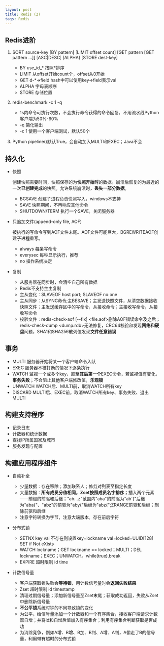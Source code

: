 ```yaml
---
layout: post
title: Redis (2)
tags: Redis
---
```

## Redis进阶

1. SORT source-key [BY pattern] [LIMIT offset count] [GET pattern [GET pattern ...]] [ASC\|DESC] [ALPHA] [STORE dest-key]

	- BY use_id_* 按照*排序
	- LIMIT 从offset开始count个，offset从0开始
	- GET d-*->field hash中可以使用key->field表示val
	- ALPHA 字母表顺序
	- STORE 存储位置

2. redis-benchmark -c 1 -q

	- 1s内命令可执行次数，不会执行命令获得的命令回复，不用流水线Python客户端为50%-60%
	- -q 简化输出
	- -c 1 使用一个客户端测试，默认50个

3. Python pipeline()默认True，会自动加入MULTI和EXEC；Java不会

## 持久化

- 快照

	创建快照需要时间，快照保存的为**快照开始时**的数据。崩溃后恢复的为最近的一次**已创建完成**的快照。允许系统崩溃时，**丢失一部分数据**。

	- BGSAVE 创建子进程负责快照写入，windows不支持
	- SAVE 快照期间，不再响应其他命令
	- SHUTDOWN/TERM 执行一个SAVE，关闭服务器

- 只追加文件(append-only file, AOF)

	被执行的写命令写到AOF文件末尾。AOF文件可能巨大，BGREWRITEAOF创建子进程重写。

	- always 每条写命令
	- everysec 每秒显示执行，推荐
	- no 操作系统决定

- 复制

	- 从服务器在同步时，会清空自己所有数据
	- Redis不支持主主复制
	- 主从变化：SLAVEOF host port; SLAVEOF no one
	- 主从同步：从SYNC命令;主BESAVE；主发送快照文件，从清空数据接收快照文件；主发送缓存区中的写命令，从接收命令；主接收写命令，从接收写命令
	- 校验文件：redis-check-aof [\--fix] <file.aof>删除AOF错误命令及之后；redis-check-dump <dump.rdb>无法修复，CRC64校验和发现**网络和硬盘**问题，SHA1和SHA256散列值发现**文件任意错误**

## 事务

- MULTI 服务器开始将某一个客户端命令入队
- EXEC 服务器不被打断的情况下逐条执行
- WATCH 监视一个或多个key，直至**其后第一个**EXEC命令，若监视值有变化，**事务失败**；不会阻止其他客户端修改值，**乐观锁**
- UNWATCH WATCH后、MULTI前，取消WATCH所有key
- DISCARD MULTI后、EXEC前，取消WATCH所有key、事务失败、退出MULTI

## 构建支持程序

- 记录日志
- 计数器和统计数据
- 查找IP所属国家及城市
- 服务发现与配置

## 构建应用程序组件

- 自动补全
	- 少量数据：存在移除；添加联系人；修剪对列表至指定长度
	- 大量数据：**所有成员分值相同，Zset按照成员名字排序**；插入两个元素——前缀的前驱和后继；"ab…z"范围内"aba"的前驱为"ab`{"后继为"aba{"、"abz"的前驱为"aby{"后继为"abz{";ZRANGE前驱和后继；删除前驱和后继
	- 注意字符转换为字节，注意大端版本，存在前后字符

- 分布式锁
	-  SETNX key val 不存在则设置key=lockname val=locked=UUID[128] SET if Not eXists
	-  WATCH lockname；GET lockname == locked；MULTI；DEL lockname；EXEC；UNWATCH。while(true),break
	-  EXPIRE 超时限制 id time

- 计数信号量
	- 客户端获取锁失败会**等待锁**，用计数信号量时会**返回失败结果**
	- Zset 超时限制 id timestamp
	- 清理过期信号量；添加新信号量至Zset末尾；获取成功返回，失败从Zset中删除新信号量
	- **不公平锁**系统时钟的不同导致锁的变化
	- 为公平，给信号量添加一个计数器和一个有序集合，接收客户端请求计数器自增；并将id和自增后值加入有序集合；利用有序集合判断获取是否成功
	- 为消除竞争，例如A增、B增、B加、B判、A增、A判，A偷走了B的信号量，利用带有超时的分布式锁

